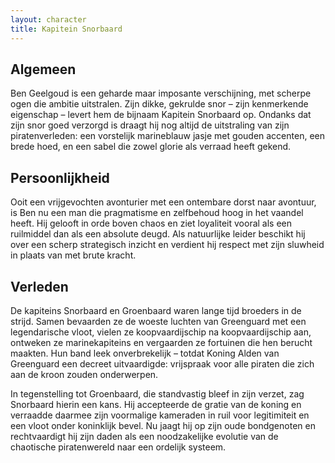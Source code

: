 ```yaml
---
layout: character
title: Kapitein Snorbaard
---
```


## Algemeen
Ben Geelgoud is een geharde maar imposante verschijning, met scherpe ogen die ambitie uitstralen. Zijn dikke, gekrulde snor – zijn kenmerkende eigenschap – levert hem de bijnaam Kapitein Snorbaard op. Ondanks dat zijn snor goed verzorgd is draagt hij nog altijd de uitstraling van zijn piratenverleden: een vorstelijk marineblauw jasje met gouden accenten, een brede hoed, en een sabel die zowel glorie als verraad heeft gekend.

## Persoonlijkheid
Ooit een vrijgevochten avonturier met een ontembare dorst naar avontuur, is Ben nu een man die pragmatisme en zelfbehoud hoog in het vaandel heeft. Hij gelooft in orde boven chaos en ziet loyaliteit vooral als een ruilmiddel dan als een absolute deugd. Als natuurlijke leider beschikt hij over een scherp strategisch inzicht en verdient hij respect met zijn sluwheid in plaats van met brute kracht.

## Verleden
De kapiteins Snorbaard en Groenbaard waren lange tijd broeders in de strijd. Samen bevaarden ze de woeste luchten van Greenguard met een legendarische vloot, vielen ze koopvaardijschip na koopvaardijschip aan, ontweken ze marinekapiteins en vergaarden ze fortuinen die hen berucht maakten. Hun band leek onverbrekelijk – totdat Koning Alden van Greenguard een decreet uitvaardigde: vrijspraak voor alle piraten die zich aan de kroon zouden onderwerpen.

In tegenstelling tot Groenbaard, die standvastig bleef in zijn verzet, zag Snorbaard hierin een kans. Hij accepteerde de gratie van de koning en verraadde daarmee zijn voormalige kameraden in ruil voor legitimiteit en een vloot onder koninklijk bevel. Nu jaagt hij op zijn oude bondgenoten en rechtvaardigt hij zijn daden als een noodzakelijke evolutie van de chaotische piratenwereld naar een ordelijk systeem.